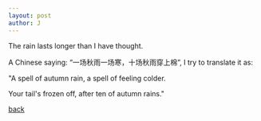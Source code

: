 ```yaml
---
layout: post
author: J
---
```


The rain lasts longer than I have thought.

A Chinese saying: “一场秋雨一场寒，十场秋雨穿上棉”, I try to translate it as:

"A spell of autumn rain, a spell of feeling colder.

 Your tail's frozen off, after ten of autumn rains."

[back](https://yifanjiang.github.io/)
